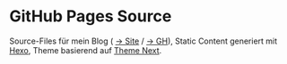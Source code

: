 # GitHub Pages Source

Source-Files für mein Blog ( [-> Site](https://bonsailinse.net) / [-> GH](https://github.com/Bonsailinse/bonsailinse.github.io)), Static Content generiert mit [Hexo](https://github.com/hexojs/hexo), Theme basierend auf [Theme Next](https://github.com/next-theme/hexo-theme-next).
